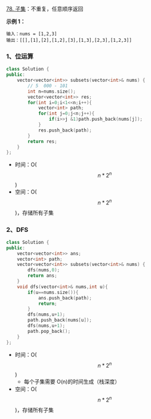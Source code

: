 [78. 子集](https://leetcode.cn/problems/subsets/)：不重复，任意顺序返回

**示例 1：**

```
输入：nums = [1,2,3]
输出：[[],[1],[2],[1,2],[3],[1,3],[2,3],[1,2,3]]
```



### 1、位运算

```cpp
class Solution {
public:
    vector<vector<int>> subsets(vector<int>& nums) {
        // 5  000 - 101
        int n=nums.size();
        vector<vector<int>> res;
        for(int i=0;i<1<<n;i++){
            vector<int> path;
            for(int j=0;j<n;j++){
                if(i>>j &1)path.push_back(nums[j]);
            }
            res.push_back(path);
        }
        return res;
    }
};
```

- 时间：O($$n*2^n$$)
- 空间：O($$n*2^n$$)，存储所有子集



### 2、DFS

```cpp
class Solution {
public:
    vector<vector<int>> ans;
    vector<int> path;
    vector<vector<int>> subsets(vector<int>& nums) {
        dfs(nums,0);
        return ans;
    }
    void dfs(vector<int>& nums,int u){
        if(u==nums.size()){
            ans.push_back(path);
            return;
        }
        dfs(nums,u+1);
        path.push_back(nums[u]);
        dfs(nums,u+1);
        path.pop_back();
    }
};
```

- 时间：O($$n*2^n$$)
  - 每个子集需要 O(n)的时间生成（栈深度）
- 空间：O($$n*2^n$$)，存储所有子集